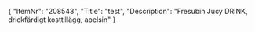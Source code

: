 {
  "ItemNr": "208543",
  "Title": "test",
  "Description": "Fresubin Jucy DRINK, drickfärdigt kosttillägg, apelsin"
}
